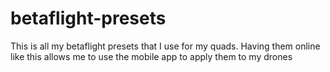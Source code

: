 # betaflight-presets
This is all my betaflight presets that I use for my quads. Having them online like this allows me to use the mobile app to apply them to my drones

